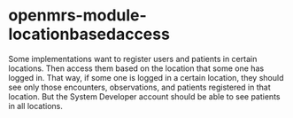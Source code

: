 # openmrs-module-locationbasedaccess
Some implementations want to register users and patients in certain locations. Then access them based on the location that some one has logged in. That way, if some one is logged in a certain location, they should see only those encounters, observations, and patients registered in that location. But the System Developer account should be able to see patients in all locations.
